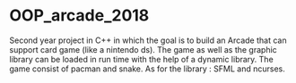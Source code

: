 # OOP_arcade_2018
Second year project in C++ in which the goal is to build an Arcade that can support card game (like a nintendo ds). The game as well as the graphic library can be loaded in run time with the help of a dynamic library. The game consist of pacman and snake. As for the library : SFML and ncurses.
